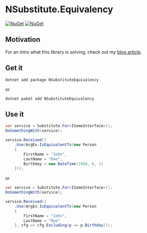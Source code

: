 # NSubstitute.Equivalency

[![NuGet](https://img.shields.io/nuget/v/NSubstituteEquivalency.svg)](https://www.nuget.org/packages/NSubstituteEquivalency/)
[![NuGet](https://img.shields.io/nuget/dt/NSubstituteEquivalency.svg)](https://www.nuget.org/packages/NSubstituteEquivalency)

## Motivation
For an intro what this library is solving, check out my [blog article](https://modernronin.github.io/2021/01/06/NSubstitute-and-equivalency-argument-matching/).

## Get it
```shell
dotnet add package NSubstituteEquivalency
```
or
```shell
dotnet paket add NSubstituteEquivalency
```

## Use it
```csharp
var service = Substitute.For<ISomeInterface>();
DoSomethingWith(service);

service.Received()
    .Use(ArgEx.IsEquivalentTo(new Person
    {
        FirstName = "John",
        LastName = "Doe",
        Birthday = new DateTime(1968, 6, 1)
    }));
```

or

```csharp
var service = Substitute.For<ISomeInterface>();
DoSomethingWith(service);

service.Received()
    .Use(ArgEx.IsEquivalentTo(new Person
    {
        FirstName = "John",
        LastName = "Doe"
    }, cfg => cfg.Excluding(p => p.Birthday)));
```
